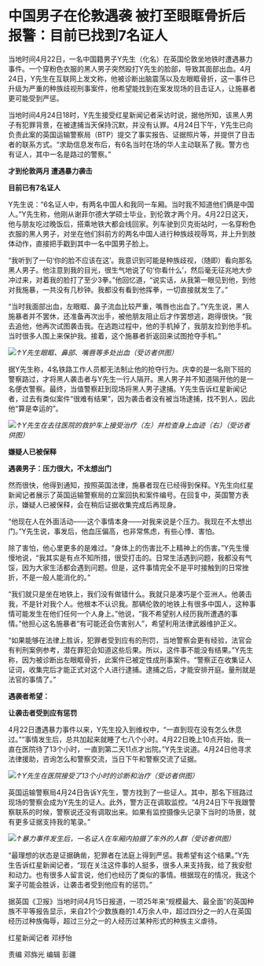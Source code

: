 # 中国男子在伦敦遇袭 被打至眼眶骨折后报警：目前已找到7名证人

当地时间4月22日，一名中国籍男子Y先生（化名）在英国伦敦坐地铁时遭遇暴力事件。一个穿粉色衣服的黑人男子突然殴打Y先生的脸部，导致其面部出血。4月24日，Y先生在互联网上发文称，他被诊断出脑震荡以及左眼眶骨折，这一事件已升级为严重的种族歧视刑事案件，他希望能找到在案发现场的目击证人，让施暴者更可能受到严惩。

当地时间4月24日18时，Y先生接受红星新闻记者采访时说，据他所知，该黑人男子有犯罪背景，在被逮捕当天保持沉默，并没有认罪。4月24日下午，Y先生已向负责此案的英国运输警察局（BTP）提交了事实报告、证据照片等，并提供了目击者的联系方式。“求助信息发布后，有6名当时在场的华人主动联系了我。警方也有证人，其中一名是路过的警察。”

**才到伦敦两月 遭遇暴力袭击**

**目前已有7名证人**

Y先生说：“6名证人中，有两名中国人和我同一车厢。当时我不知道他们俩是中国人。”Y先生称，他刚从谢菲尔德大学硕士毕业，到伦敦才两个月。4月22日这天，他与朋友吃过晚饭后，搭乘地铁大都会线回家。列车驶到贝克街站时，一名穿粉色衣服的黑人男子，对坐在他们斜前方的两名中国人进行种族歧视辱骂，并上升到肢体动作，直接把手戳到其中一名中国男子脸上。

“我听到了一句‘你的脸不应该在这’。我意识到可能是种族歧视，（随即）看向那名黑人男子。他注意到我的目光，很生气地说了句‘你看什么’，然后毫无征兆地大步冲过来，对着我的脸打了至少3拳。”他回忆道，“说实话，从我第一眼见到他，到他对我施暴，一共没有几秒钟。我都没有看到他挥拳，一切直接就发生了。”

“当时我面部出血，左眼眶、鼻子流血比较严重，嘴唇也出血了。”Y先生说，黑人施暴者并不罢休，还准备再次出手，被他朋友阻止后才作罢想逃，跑得很快。“我去追他，他再次试图袭击我。在逃跑过程中，他的手机掉了，我朋友捡到他手机。当时很多人围上来保护我。接着，这个施暴者折返回来试图抢夺手机。”

![](https://inews.gtimg.com/om_bt/OQ6NbsEZI88WyrlOWYWUNGoFS3Sz9u07iW1HjVppDh1LsAA/1000)_↑Y先生眼眶、鼻部、嘴唇等多处出血（受访者供图）_

据Y先生称，4名铁路工作人员都无法制止他的抢夺行为。庆幸的是一名刚下班的警察路过，才将黑人袭击者与Y先生一行人隔开。黑人男子并不知道隔开他的是一名便衣警察。最终，当值警察赶到现场将黑人男子逮捕。Y先生告诉红星新闻记者，过去有类似案件“很难有结果”，因为袭击者没有被当场逮捕，找不到人，因此他“算是幸运的”。

![](https://inews.gtimg.com/om_bt/OuwRhMAr95ug-rcJS8VOVD6LbYIveYyjJo1M7QJOR9sB0AA/1000)_↑Y先生在去往医院的救护车上接受治疗（左）并检查身上血迹（右）（受访者供图）_

**嫌疑人已被保释**

**遇袭男子：压力很大，不太想出门**

然而很快，他得到通知，按照英国法律，施暴者现在已经得到保释。Y先生向红星新闻记者展示了英国运输警察局的立案回执和案件编号。在回复中，英国警方表示，嫌疑人已被保释，会在稍后证据收集完成后再现身。

“他现在人在外面活动——这个事情本身——对我来说是个压力。我现在不太想出门。”Y先生说，事发后，他血压偏高，也非常焦虑，有些心悸、害怕。

除了害怕，他心里更多的是难过。“身体上的伤害比不上精神上的伤害。”Y先生慢慢地说，“我其实是有点不知所措，很受打击的。日常生活遇到问题，我都没有气馁，因为大家生活都会遇到问题。但是，这件事情完全不是平时接触到的日常挫折，不是一般人能消化的。”

“我们就只是坐在地铁上，我们没有做错什么。我就只是凑巧是个亚洲人。他袭击我，不是针对我个人。他根本不认识我。那辆伦敦的地铁上有很多中国人，这种事情可能发生在他们任何一个人身上。”他说，“我不希望别人经历我所遭遇的事情。”他担心这名施暴者“有可能还会伤害别人”，希望利用法律武器维护正义。

“如果能够在法律上胜诉，犯罪者受到应有的刑罚，当地警察会更有经验，法官会有判刑案例参考，潜在罪犯会知道这些后果。所以，这件事不能没有结果。”Y先生称，因为被诊断出左眼眶骨折，此案件已被定性成刑事案件。“警察正在收集证人证词，收集完后才能正式对这个人进行逮捕。逮捕之后，才能安排开庭。量刑就是法官的事情了。”

**遇袭者希望：**

**让袭击者受到应有惩罚**

4月22日遭遇暴力事件以来，Y先生投入到维权中，“一直到现在没有怎么休息过。”“事情发生后，总共加起来就睡了七八个小时。4月22日晚上10点开始，我一直在医院待了13个小时，一直到第二天11点才出院。”Y先生说道。4月24日他寻求法律援助，咨询怎么和警察交流，当日下午和警察交流了证据。

![](https://inews.gtimg.com/om_bt/OKvDU7GlVj_U3nebzE10d9HmDZ-8ZrMUVKXDX2pHlPOfAAA/1000)_↑Y先生在医院接受了13个小时的诊断和治疗（受访者供图）_

英国运输警察局4月24日告诉Y先生，警方找到了一些证人。其中，那名下班路过现场的警察会成为Y先生的证人。此外，警方正在调取监控。“4月24日下午我跟警察联系的时候，警察说还没有调取出来。如果有监控摄像头记录下当时的场景，就有更多证据支持我的笔录。”

![](https://inews.gtimg.com/om_bt/OvO56kondptg7092jCD6GydD6xbyA4b_3FSHnRxVsqh9gAA/1000)_↑暴力事件发生后，一名证人在车厢内拍摄了车外的人群（受访者供图）_

“最理想的状态是证据确凿，犯罪者在法庭上得到严惩。我希望有这个结果。”Y先生告诉红星新闻记者，“现在关注这件事的人挺多，很多人来支持我，给了我安慰和动力。也有很多人留言说，他们也经历了类似的事情。根据现在的情况，我这个案子可能会胜诉，让袭击者受到他应有的惩罚。”

据英国《卫报》当地时间4月15日报道，一项25年来“规模最大、最全面”的英国种族不平等报告显示，来自21个少数族裔的1.4万余人中，超过四分之一的人在英国经历过种族侮辱，超过三分之一的人经历过某种形式的种族主义虐待。

红星新闻记者 邓纾怡

责编 邓旆光 编辑 彭疆

